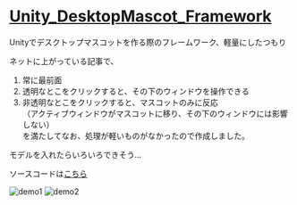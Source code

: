# [Unity_DesktopMascot_Framework](https://github.com/youseegreen/Unity_DesktopMascot_Framework/)
Unityでデスクトップマスコットを作る際のフレームワーク、軽量にしたつもり

ネットに上がっている記事で、  
1. 常に最前面
2. 透明なとこをクリックすると、その下のウィンドウを操作できる
3. 非透明なとこをクリックすると、マスコットのみに反応  
（アクティブウィンドウがマスコットに移り、その下のウィンドウには影響しない）  
を満たしてなお、処理が軽いものがなかったので作成しました。

モデルを入れたらいろいろできそう...

ソースコードは[こちら](https://github.com/youseegreen/Unity_DesktopMascot_Framework/)

![demo1](https://user-images.githubusercontent.com/39123031/76643750-09616180-6599-11ea-954c-9522f95a3fee.gif)
![demo2](https://user-images.githubusercontent.com/39123031/76643754-0c5c5200-6599-11ea-974f-70bfdee411cf.gif)

